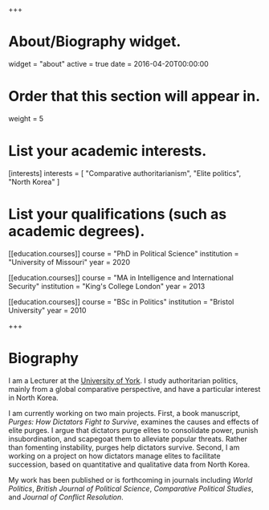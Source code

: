 +++
# About/Biography widget.
widget = "about"
active = true
date = 2016-04-20T00:00:00

# Order that this section will appear in.
weight = 5

# List your academic interests.
[interests]
  interests = [
    "Comparative authoritarianism",
    "Elite politics",
    "North Korea"
  ]

# List your qualifications (such as academic degrees).
[[education.courses]]
  course = "PhD in Political Science"
  institution = "University of Missouri"
  year = 2020

[[education.courses]]
  course = "MA in Intelligence and International Security"
  institution = "King's College London"
  year = 2013

[[education.courses]]
  course = "BSc in Politics"
  institution = "Bristol University"
  year = 2010
 
+++

# Biography

I am a Lecturer at the [University of York](https://www.york.ac.uk/politics/). I study authoritarian politics, mainly from a global comparative perspective, and have a particular interest in North Korea.

I am currently working on two main projects. First, a book manuscript, *Purges: How Dictators Fight to Survive*, examines the causes and effects of elite purges. I argue that dictators purge elites to consolidate power, punish insubordination, and scapegoat them to alleviate popular threats. Rather than fomenting instability, purges help dictators survive. Second, I am working on a project on how dictators manage elites to facilitate succession, based on quantitative and qualitative data from North Korea.

My work has been published or is forthcoming in journals including *World Politics*, *British Journal of Political Science*, *Comparative Political Studies*, and *Journal of Conflict Resolution*. 
